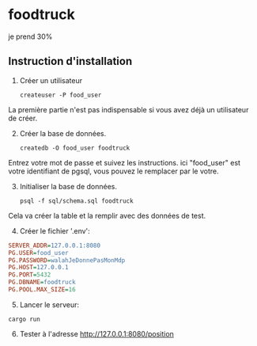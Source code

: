 # foodtruck
je prend 30%

## Instruction d'installation

1. Créer un utilisateur
    ```shell
    createuser -P food_user
    ```
La première partie n'est pas indispensable si vous avez déjà un utilisateur de créer.    

2. Créer la base de données.

    ```shell
    createdb -O food_user foodtruck
    ```

Entrez votre mot de passe et suivez les instructions.
ici "food_user" est votre identifiant de pgsql, vous pouvez le remplacer par le votre.

3. Initialiser la base de données.

    ```shell
    psql -f sql/schema.sql foodtruck
    ```
    
Cela va créer la table et la remplir avec des données de test.

4. Créer le fichier '.env':
  ```ini
  SERVER_ADDR=127.0.0.1:8080
  PG.USER=food_user
  PG.PASSWORD=walahJeDonnePasMonMdp
  PG.HOST=127.0.0.1
  PG.PORT=5432
  PG.DBNAME=foodtruck
  PG.POOL.MAX_SIZE=16
  ```
  
5. Lancer le serveur:

  ```shell
  cargo run
  ```
  
6. Tester à l'adresse http://127.0.0.1:8080/position  





